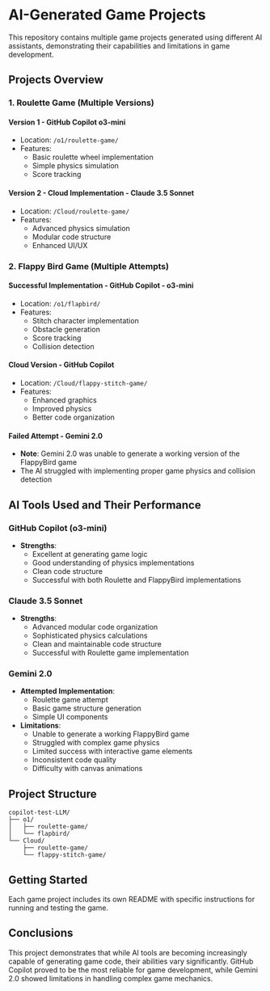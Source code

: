 # AI-Generated Game Projects

This repository contains multiple game projects generated using different AI assistants, demonstrating their capabilities and limitations in game development.

## Projects Overview

### 1. Roulette Game (Multiple Versions)

#### Version 1 - GitHub Copilot o3-mini
- Location: `/o1/roulette-game/`
- Features:
  - Basic roulette wheel implementation
  - Simple physics simulation
  - Score tracking

#### Version 2 - Cloud Implementation - Claude 3.5 Sonnet
- Location: `/Cloud/roulette-game/`
- Features:
  - Advanced physics simulation
  - Modular code structure
  - Enhanced UI/UX

### 2. Flappy Bird Game (Multiple Attempts)

#### Successful Implementation - GitHub Copilot - o3-mini
- Location: `/o1/flapbird/`
- Features:
  - Stitch character implementation
  - Obstacle generation
  - Score tracking
  - Collision detection

#### Cloud Version - GitHub Copilot
- Location: `/Cloud/flappy-stitch-game/`
- Features:
  - Enhanced graphics
  - Improved physics
  - Better code organization

#### Failed Attempt - Gemini 2.0
- **Note**: Gemini 2.0 was unable to generate a working version of the FlappyBird game
- The AI struggled with implementing proper game physics and collision detection

## AI Tools Used and Their Performance

### GitHub Copilot (o3-mini)
- **Strengths**:
  - Excellent at generating game logic
  - Good understanding of physics implementations
  - Clean code structure
  - Successful with both Roulette and FlappyBird implementations

### Claude 3.5 Sonnet
- **Strengths**:
  - Advanced modular code organization
  - Sophisticated physics calculations
  - Clean and maintainable code structure
  - Successful with Roulette game implementation

### Gemini 2.0
- **Attempted Implementation**:
  - Roulette game attempt
  - Basic game structure generation
  - Simple UI components
- **Limitations**:
  - Unable to generate a working FlappyBird game
  - Struggled with complex game physics
  - Limited success with interactive game elements
  - Inconsistent code quality
  - Difficulty with canvas animations

## Project Structure
```
copilot-test-LLM/
├── o1/
│   ├── roulette-game/
│   └── flapbird/
└── Cloud/
    ├── roulette-game/
    └── flappy-stitch-game/
```

## Getting Started

Each game project includes its own README with specific instructions for running and testing the game.

## Conclusions

This project demonstrates that while AI tools are becoming increasingly capable of generating game code, their abilities vary significantly. GitHub Copilot proved to be the most reliable for game development, while Gemini 2.0 showed limitations in handling complex game mechanics.
